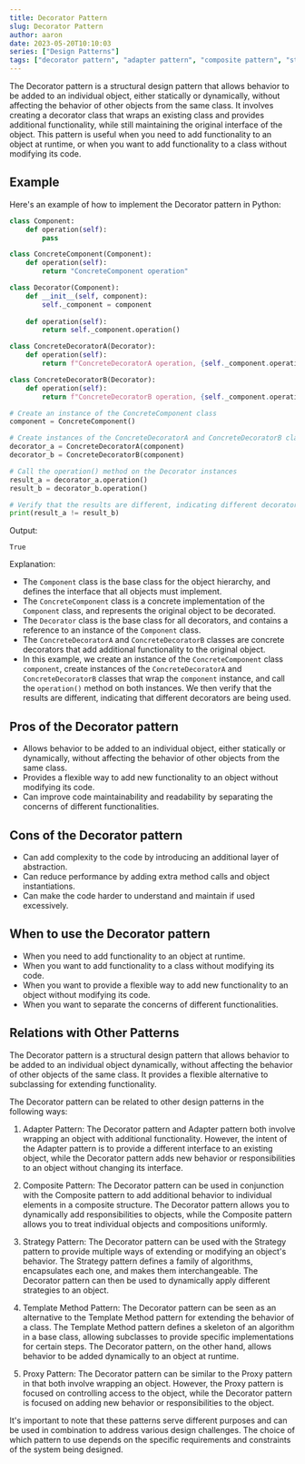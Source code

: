 ```yaml
---
title: Decorator Pattern
slug: Decorator Pattern
author: aaron
date: 2023-05-20T10:10:03
series: ["Design Patterns"]
tags: ["decorator pattern", "adapter pattern", "composite pattern", "strategy pattern", "template method pattern", "proxy pattern"]
---
```



The Decorator pattern is a structural design pattern that allows behavior to be added to an individual object, either statically or dynamically, without affecting the behavior of other objects from the same class. It involves creating a decorator class that wraps an existing class and provides additional functionality, while still maintaining the original interface of the object. This pattern is useful when you need to add functionality to an object at runtime, or when you want to add functionality to a class without modifying its code.

## Example

Here's an example of how to implement the Decorator pattern in Python:

```python
class Component:
    def operation(self):
        pass

class ConcreteComponent(Component):
    def operation(self):
        return "ConcreteComponent operation"

class Decorator(Component):
    def __init__(self, component):
        self._component = component
    
    def operation(self):
        return self._component.operation()

class ConcreteDecoratorA(Decorator):
    def operation(self):
        return f"ConcreteDecoratorA operation, {self._component.operation()}"

class ConcreteDecoratorB(Decorator):
    def operation(self):
        return f"ConcreteDecoratorB operation, {self._component.operation()}"

# Create an instance of the ConcreteComponent class
component = ConcreteComponent()

# Create instances of the ConcreteDecoratorA and ConcreteDecoratorB classes, wrapping the ConcreteComponent instance
decorator_a = ConcreteDecoratorA(component)
decorator_b = ConcreteDecoratorB(component)

# Call the operation() method on the Decorator instances
result_a = decorator_a.operation()
result_b = decorator_b.operation()

# Verify that the results are different, indicating different decorators
print(result_a != result_b)
```

Output:
```
True
```

Explanation:
- The `Component` class is the base class for the object hierarchy, and defines the interface that all objects must implement.
- The `ConcreteComponent` class is a concrete implementation of the `Component` class, and represents the original object to be decorated.
- The `Decorator` class is the base class for all decorators, and contains a reference to an instance of the `Component` class.
- The `ConcreteDecoratorA` and `ConcreteDecoratorB` classes are concrete decorators that add additional functionality to the original object.
- In this example, we create an instance of the `ConcreteComponent` class `component`, create instances of the `ConcreteDecoratorA` and `ConcreteDecoratorB` classes that wrap the `component` instance, and call the `operation()` method on both instances. We then verify that the results are different, indicating that different decorators are being used.

## Pros of the Decorator pattern

- Allows behavior to be added to an individual object, either statically or dynamically, without affecting the behavior of other objects from the same class.
- Provides a flexible way to add new functionality to an object without modifying its code.
- Can improve code maintainability and readability by separating the concerns of different functionalities.

## Cons of the Decorator pattern

- Can add complexity to the code by introducing an additional layer of abstraction.
- Can reduce performance by adding extra method calls and object instantiations.
- Can make the code harder to understand and maintain if used excessively.

## When to use the Decorator pattern

- When you need to add functionality to an object at runtime.
- When you want to add functionality to a class without modifying its code.
- When you want to provide a flexible way to add new functionality to an object without modifying its code.
- When you want to separate the concerns of different functionalities.

## Relations with Other Patterns

The Decorator pattern is a structural design pattern that allows behavior to be added to an individual object dynamically, without affecting the behavior of other objects of the same class. It provides a flexible alternative to subclassing for extending functionality.

The Decorator pattern can be related to other design patterns in the following ways:

1. Adapter Pattern: The Decorator pattern and Adapter pattern both involve wrapping an object with additional functionality. However, the intent of the Adapter pattern is to provide a different interface to an existing object, while the Decorator pattern adds new behavior or responsibilities to an object without changing its interface.

2. Composite Pattern: The Decorator pattern can be used in conjunction with the Composite pattern to add additional behavior to individual elements in a composite structure. The Decorator pattern allows you to dynamically add responsibilities to objects, while the Composite pattern allows you to treat individual objects and compositions uniformly.

3. Strategy Pattern: The Decorator pattern can be used with the Strategy pattern to provide multiple ways of extending or modifying an object's behavior. The Strategy pattern defines a family of algorithms, encapsulates each one, and makes them interchangeable. The Decorator pattern can then be used to dynamically apply different strategies to an object.

4. Template Method Pattern: The Decorator pattern can be seen as an alternative to the Template Method pattern for extending the behavior of a class. The Template Method pattern defines a skeleton of an algorithm in a base class, allowing subclasses to provide specific implementations for certain steps. The Decorator pattern, on the other hand, allows behavior to be added dynamically to an object at runtime.

5. Proxy Pattern: The Decorator pattern can be similar to the Proxy pattern in that both involve wrapping an object. However, the Proxy pattern is focused on controlling access to the object, while the Decorator pattern is focused on adding new behavior or responsibilities to the object.

It's important to note that these patterns serve different purposes and can be used in combination to address various design challenges. The choice of which pattern to use depends on the specific requirements and constraints of the system being designed.